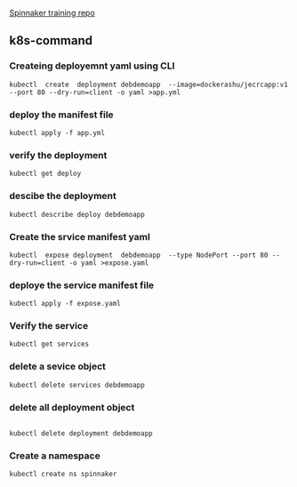 [Spinnaker training repo](https://github.com/redashu/salesforce-spinnaker-1)


## k8s-command

### Createing deployemnt yaml using CLI
```
kubectl  create  deployment debdemoapp  --image=dockerashu/jecrcapp:v1  --port 80 --dry-run=client -o yaml >app.yml

```

### deploy the manifest file 

```
kubectl apply -f app.yml

```

### verify the deployment

```
kubectl get deploy

```

### descibe the deployment

```
kubectl describe deploy debdemoapp

```

### Create the srvice manifest yaml


```
kubectl  expose deployment  debdemoapp  --type NodePort --port 80 --dry-run=client -o yaml >expose.yaml

```

### deploye the service manifest file

```
kubectl apply -f expose.yaml

```
### Verify the service

```
kubectl get services

```

### delete a sevice object

```
kubectl delete services debdemoapp

```

### delete all deployment object

```

kubectl delete deployment debdemoapp

```

### Create a namespace

```
kubectl create ns spinnaker

```
